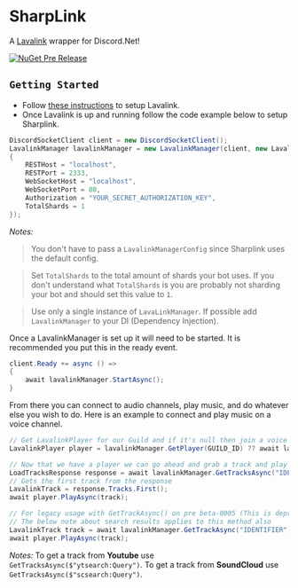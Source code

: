 # SharpLink
A [Lavalink](https://github.com/Frederikam/Lavalink) wrapper for Discord.Net!

[![NuGet Pre Release](https://img.shields.io/nuget/vpre/SharpLink.svg?style=flat-square)](https://www.nuget.org/packages/SharpLink/)

## `Getting Started`

- Follow [these instructions](https://github.com/Frederikam/Lavalink#server-configuration) to setup Lavalink.
- Once Lavalink is up and running follow the code example below to setup Sharplink.

```cs
DiscordSocketClient client = new DiscordSocketClient();
LavalinkManager lavalinkManager = new LavalinkManager(client, new LavalinkManagerConfig
{
    RESTHost = "localhost",
    RESTPort = 2333,
    WebSocketHost = "localhost",
    WebSocketPort = 80,
    Authorization = "YOUR_SECRET_AUTHORIZATION_KEY",
    TotalShards = 1 
});
```
*Notes:* 
> You don't have to pass a `LavalinkManagerConfig` since Sharplink uses the default config.

> Set `TotalShards` to the total amount of shards your bot uses. If you don't understand what `TotalShards` is you are probably not sharding your bot and should set this value to `1`.

> Use only a single instance of `LavaLinkManager`. If possible add `LavalinkManager` to your DI (Dependency Injection).

Once a LavalinkManager is set up it will need to be started. It is recommended you put this in the ready event.

```csharp
client.Ready += async () =>
{
    await lavalinkManager.StartAsync();
}
```

From there you can connect to audio channels, play music, and do whatever else you wish to do. Here is an example to connect and play music on a voice channel.

```cs
// Get LavalinkPlayer for our Guild and if it's null then join a voice channel.
LavalinkPlayer player = lavalinkManager.GetPlayer(GUILD_ID) ?? await lavalinkManager.JoinAsync(VOICE_CHANNEL);

// Now that we have a player we can go ahead and grab a track and play it
LoadTracksResponse response = await lavalinkManager.GetTracksAsync("IDENTIFIER");
// Gets the first track from the response
LavalinkTrack = response.Tracks.First();
await player.PlayAsync(track);

// For legacy usage with GetTrackAsync() on pre beta-0005 (This is deprecated, please upgrade)
// The below note about search results applies to this method also
LavalinkTrack track = await lavalinkManager.GetTrackAsync("IDENTIFIER");
await player.PlayAsync(track);
```

*Notes:* To get a track from **Youtube** use `GetTracksAsync($"ytsearch:Query")`. To get a track from **SoundCloud** use `GetTracksAsync($"scsearch:Query")`.
